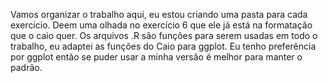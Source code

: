 Vamos organizar o trabalho aqui, eu estou criando uma pasta para cada exercício.
Deem uma olhada no exercício 6 que ele já está na formatação que o caio quer.
Os arquivos .R são funções para serem usadas em todo o trabalho, eu adaptei as funções do Caio para ggplot.
Eu tenho preferência por ggplot então se puder usar a minha versão é melhor para manter o padrão.
